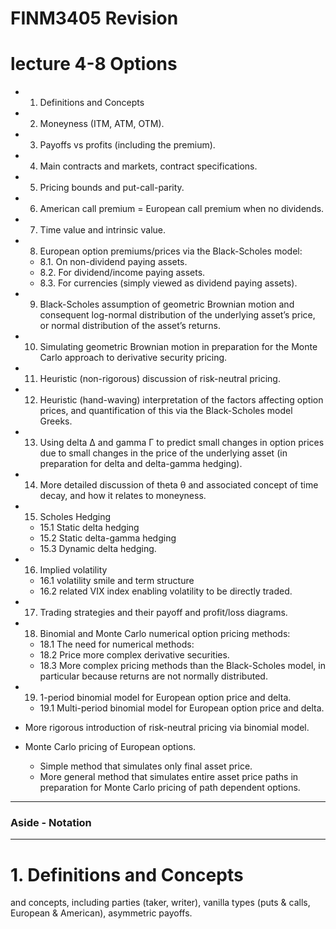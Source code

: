 # FINM3405 Revision

# lecture 4-8 Options

- 1. Definitions and Concepts
- 2. Moneyness (ITM, ATM, OTM).
- 3. Payoffs vs profits (including the premium).
- 4. Main contracts and markets, contract specifications.
- 5. Pricing bounds and put-call-parity.
- 6. American call premium = European call premium when no dividends.
- 7. Time value and intrinsic value.

- 8. European option premiums/prices via the Black-Scholes model:
  - 8.1. On non-dividend paying assets.
  - 8.2. For dividend/income paying assets.
  - 8.3. For currencies (simply viewed as dividend paying assets).
- 9. Black-Scholes assumption of geometric Brownian motion and consequent log-normal distribution of the underlying asset’s price, or normal distribution of the asset’s returns.
- 10. Simulating geometric Brownian motion in preparation for the Monte Carlo approach to derivative security pricing.
- 11. Heuristic (non-rigorous) discussion of risk-neutral pricing.
- 12. Heuristic (hand-waving) interpretation of the factors affecting option prices, and quantification of this via the Black-Scholes model Greeks.

- 13. Using delta ∆ and gamma Γ to predict small changes in option prices due to small changes in the price of the underlying asset (in preparation for delta and delta-gamma hedging).
- 14. More detailed discussion of theta θ and associated concept of time decay, and how it relates to moneyness.
- 15. Scholes Hedging
  - 15.1 Static delta hedging
  - 15.2 Static delta-gamma hedging
  - 15.3 Dynamic delta hedging.
- 16. Implied volatility 
  - 16.1 volatility smile and term structure
  - 16.2 related VIX index enabling volatility to be directly traded.
- 17. Trading strategies and their payoff and profit/loss diagrams.

- 18. Binomial and Monte Carlo numerical option pricing methods:
  - 18.1 The need for numerical methods:
  - 18.2 Price more complex derivative securities.
  - 18.3 More complex pricing methods than the Black-Scholes model, in particular because returns are not normally distributed.
- 19. 1-period binomial model for European option price and delta.
  - 19.1 Multi-period binomial model for European option price and delta.
- More rigorous introduction of risk-neutral pricing via binomial model.
- Monte Carlo pricing of European options.
  - Simple method that simulates only final asset price.
  - More general method that simulates entire asset price paths in preparation for Monte Carlo pricing of path dependent options.

---
### Aside - Notation


---


# 1. Definitions and Concepts

and concepts, including parties (taker, writer), vanilla types (puts & calls, European & American), asymmetric payoffs.
